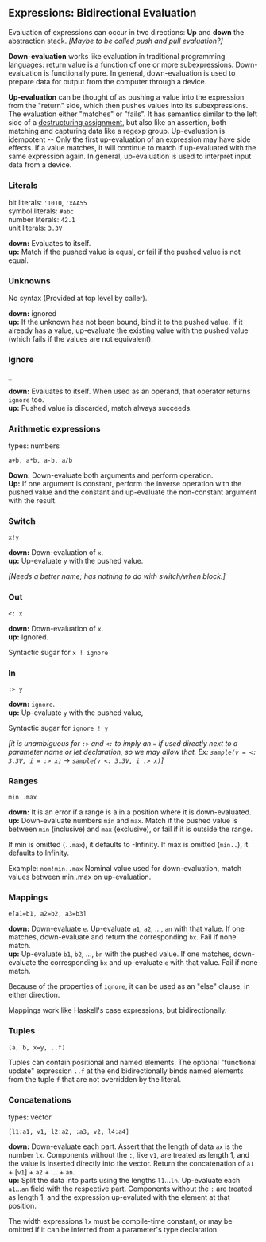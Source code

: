## Expressions: Bidirectional Evaluation

Evaluation of expressions can occur in two directions: **Up** and **down** the abstraction stack. *[Maybe to be called push and pull evaluation?]*

**Down-evaluation** works like evaluation in traditional programming languages: return value is a function of one or more subexpressions. Down-evaluation is functionally pure. In general, down-evaluation is used to prepare data for output from the computer through a device.

**Up-evaluation** can be thought of as pushing a value into the expression from the "return" side, which then pushes values into its subexpressions. The evaluation either "matches" or "fails". It has semantics similar to the left side of a [destructuring assignment](http://coffeescript.org/#destructuring), but also like an assertion, both matching and capturing data like a regexp group. Up-evaluation is idempotent -- Only the first up-evaluation of an expression may have side effects. If a value matches, it will continue to match if up-evaluated with the same expression again. In general, up-evaluation is used to interpret input data from a device.

### Literals

bit literals: `'1010`, `'xAA55`  
symbol literals: `#abc`  
number literals: `42.1`  
unit literals: `3.3V`  

**down:** Evaluates to itself.  
**up:** Match if the pushed value is equal, or fail if the pushed value is not equal.

### Unknowns

No syntax (Provided at top level by caller).

**down:** ignored  
**up:** If the unknown has not been bound, bind it to the pushed value. If it already has a value, up-evaluate the existing value with the pushed value (which fails if the values are not equivalent).

### Ignore

	_

**down:** Evaluates to itself. When used as an operand, that operator returns `ignore` too.  
**up:** Pushed value is discarded, match always succeeds.

### Arithmetic expressions

types: numbers

	a+b, a*b, a-b, a/b

**Down:** Down-evaluate both arguments and perform operation.  
**Up:** If one argument is constant, perform the inverse operation with the pushed value and the constant and up-evaluate the non-constant argument with the result.

### Switch

	x!y

**down:** Down-evaluation of `x`.  
**up:** Up-evaluate `y` with the pushed value.

*[Needs a better name; has nothing to do with switch/when block.]*

### Out

	<: x

**down:** Down-evaluation of `x`.  
**up:** Ignored.

Syntactic sugar for `x ! ignore`

### In

	:> y

**down:** `ignore`.  
**up:** Up-evaluate `y` with the pushed value,

Syntactic sugar for `ignore ! y`

*[it is unambiguous for `:>` and `<:` to imply an `=` if used directly next to a parameter name or let declaration, so we may allow that. Ex: `sample(v = <: 3.3V, i = :> x)` -> `sample(v <: 3.3V, i :> x)`]*

### Ranges

	min..max

**down:** It is an error if a range is a in a position where it is down-evaluated.
**up:** Down-evaluate numbers `min` and `max`. Match if the pushed value is between `min` (inclusive) and `max` (exclusive), or fail if it is outside the range.

If min is omitted (`..max`), it defaults to -Infinity.
If max is omitted (`min..`), it defaults to Infinity.

Example: `nom!min..max`
Nominal value used for down-evaluation, match values between min..max on up-evaluation.

### Mappings

	e[a1=b1, a2=b2, a3=b3]

**down:** Down-evaluate `e`. Up-evaluate `a1`, `a2`, ..., `an` with that value. If one matches, down-evaluate and return the corresponding `bx`. Fail if none match.  
**up:** Up-evaluate `b1`, `b2`, ..., `bn` with the pushed value. If one matches, down-evaluate the corresponding `bx` and up-evaluate `e` with that value. Fail if none match.

Because of the properties of `ignore`, it can be used as an "else" clause, in either direction.

Mappings work like Haskell's case expressions, but bidirectionally.

### Tuples

	(a, b, x=y, ..f)

Tuples can contain positional and named elements. The optional "functional update" expression `..f` at the end bidirectionally binds named elements from the tuple `f` that are not overridden by the literal.

### Concatenations

types: vector

	[l1:a1, v1, l2:a2, :a3, v2, l4:a4]

**down:** Down-evaluate each part. Assert that the length of data `ax` is the number `lx`. Components without the `:`, like `v1`, are treated as length 1, and the value is inserted directly into the vector. Return the concatenation of `a1` + [`v1`] + `a2` + ... + `an`.  
**up:** Split the data into parts using the lengths `l1`...`ln`. Up-evaluate each `a1`...`an` field with the respective part. Components without the `:` are treated as length 1, and the expression up-evaluted with the element at that position.

The width expressions `lx` must be compile-time constant, or may be omitted if it can be inferred from a parameter's type declaration.
